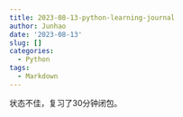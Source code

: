 ```yaml
---
title: 2023-08-13-python-learning-journal
author: Junhao
date: '2023-08-13'
slug: []
categories:
  - Python
tags:
  - Markdown
---
```

  状态不佳，复习了30分钟闭包。